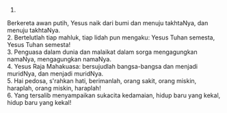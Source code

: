 1.
Berkereta awan putih, Yesus naik dari bumi
dan menuju takhtaNya, dan menuju takhtaNya.
<br>
2.
Bertelutlah tiap mahluk, tiap lidah pun mengaku:
Yesus Tuhan semesta, Yesus Tuhan semesta!
<br>
3.
Penguasa dalam dunia dan malaikat dalam sorga
mengagungkan namaNya, mengagungkan namaNya.
<br>
4.
Yesus Raja Mahakuasa: bersujudlah bangsa-bangsa
dan menjadi muridNya, dan menjadi muridNya.
<br>
5.
Hai pedosa, s'rahkan hati, berimanlah, orang sakit,
orang miskin, haraplah, orang miskin, haraplah!
<br>
6.
Yang tersalib menyampaikan sukacita kedamaian,
hidup baru yang kekal, hidup baru yang kekal!